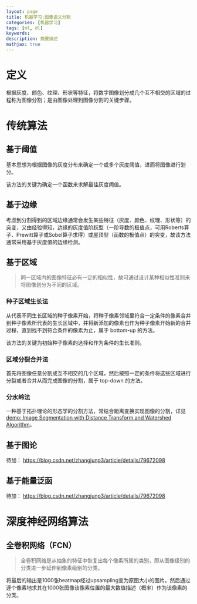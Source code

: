 ```yaml
---
layout: page
title: 机器学习:图像语义分割
categories: [机器学习]
tags: [ml, dl]
keywords: 
description: 摘要描述
mathjax: true
---
```


# 定义

根据灰度、颜色、纹理、形状等特征，将数字图像划分成几个互不相交的区域的过程称为图像分割；是由图像处理到图像分割的关键步骤。

# 传统算法

## 基于阈值

基本思想为根据图像的灰度分布来确定一个或多个灰度阈值，进而将图像进行划分。

该方法的关键为确定一个函数来求解最佳灰度阈值。

## 基于边缘

考虑到分割得到的区域边缘通常会发生某些特征（灰度、颜色、纹理、形状等）的突变，又由经验得知，边缘的灰度值阶跃型（一阶导数的极值点，可用Roberts算子、Prewitt算子或Sobel算子求得）或屋顶型（函数的极值点）的突变，故该方法通常采用基于灰度值的边缘检测。

## 基于区域

> 同一区域内的图像特征必有一定的相似性，故可通过设计某种相似性准则来将图像划分为不同的区域。

### 种子区域生长法

从代表不同生长区域的种子像素开始，将种子像素邻域里符合一定条件的像素合并到种子像素所代表的生长区域中，并将新添加的像素也作为种子像素开始新的合并过程，直到找不到符合条件的像素为止，属于 bottom-up 的方法。

该方法的关键为初始种子像素的选择和作为条件的生长准则。

### 区域分裂合并法

首先将图像任意分割成互不相交的几个区域，然后按照一定的条件将这些区域进行分裂或者合并从而完成图像的分割，属于 top-down 的方法。

### 分水岭法

一种基于拓扑理论的形态学的分割方法，常结合距离变换实现图像的分割，详见[demo: Image Segmentation with Distance Transform and Watershed Algorithm](https://docs.opencv.org/trunk/d2/dbd/tutorial_distance_transform.html)。

## 基于图论

待加： https://blog.csdn.net/zhangjunp3/article/details/79672098

## 基于能量泛函

待加： https://blog.csdn.net/zhangjunp3/article/details/79672098

# 深度神经网络算法

## 全卷积网络（FCN）

> 全卷积网络是从抽象的特征中恢复出每个像素所属的类别，即从图像级别的分类进一步延伸到像素级别的分类。

将最后的输出是1000张heatmap经过upsampling变为原图大小的图片，然后通过逐个像素地求其在1000张图像该像素位置的最大数值描述（概率）作为该像素的分类。
